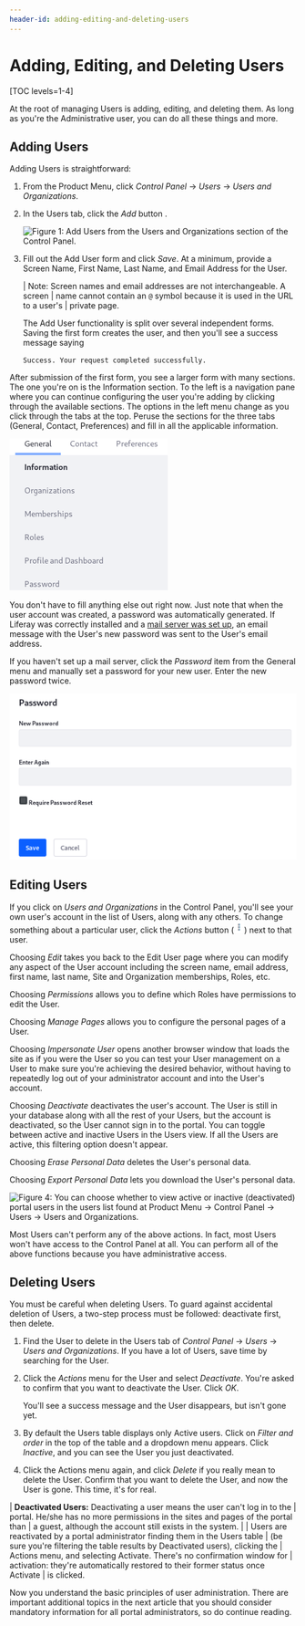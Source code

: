 ```yaml
---
header-id: adding-editing-and-deleting-users
---
```


# Adding, Editing, and Deleting Users

[TOC levels=1-4]

At the root of managing Users is adding, editing, and deleting them. As long as
you're the Administrative user, you can do all these things and more. 

## Adding Users

Adding Users is straightforward:

1.  From the Product Menu, click *Control Panel* &rarr; *Users* &rarr; *Users
and Organizations*. 

2.  In the Users tab, click the *Add* button <!-- ([Add](../../images/icon-add.png)-->.

    ![Figure 1: Add Users from the Users and Organizations section of the Control Panel.](../../../images/usrmgmt-add-user.png)

3.  Fill out the Add User form and click *Save*. At a minimum, provide a Screen
    Name, First Name, Last Name, and Email Address for the User.

    | Note: Screen names and email addresses are not interchangeable. A screen
    | name cannot contain an `@` symbol because it is used in the URL to a user's
    | private page.

    The Add User functionality is split over several independent forms. Saving
    the first form creates the user, and then you'll see a success message
    saying

        Success. Your request completed successfully. 

After submission of the first form, you see a larger form with many sections.
The one you're on is the Information section. To the left is a navigation
pane where you can continue configuring the user you're adding by clicking
through the available sections. The options in the left menu change as you
click through the tabs at the top. Peruse the sections for the three tabs
(General, Contact, Preferences) and fill in all the applicable information.

![Figure 2: At a minimum, enter a screen name, email address, and first name to create a new user account. Then you'll be taken to the Information form and can continue configuring the user.](../../../images/add-user-forms-menu.png)

You don't have to fill anything else out right now. Just note that when the user
account was created, a password was automatically generated. If Liferay was
correctly installed and a 
[mail server was set up](/docs/7-1/user/-/knowledge_base/u/server-administration), 
an email message with the User's new password was sent to the User's email
address.

If you haven't set up a mail server, click the *Password* item from the General
menu and manually set a password for your new user. Enter the new password
twice.

![Figure 3: Enter the password twice to manually set the password for a user. If the Password Policy you're using is configured to allow it, select whether to require the user to reset their password the first time they sign in to the portal.](../../../images/usrmgmt-require-password-reset.png)

## Editing Users

If you click on *Users and Organizations* in the Control Panel, you'll see your
own user's account in the list of Users, along with any others. To change
something about a particular user, click the *Actions* button
(![Actions](../../../images/icon-actions.png)) next to that user.

Choosing *Edit* takes you back to the Edit User page where you can modify any
aspect of the User account including the screen name, email address, first name,
last name, Site and Organization memberships, Roles, etc.

Choosing *Permissions* allows you to define which Roles have permissions to edit
the User.

Choosing *Manage Pages* allows you to configure the personal pages of a User.

Choosing *Impersonate User* opens another browser window that loads the site as
if you were the User so you can test your User management on a User to make
sure you're achieving the desired behavior, without having to repeatedly log
out of your administrator account and into the User's account.

Choosing *Deactivate* deactivates the user's account. The User is still in
your database along with all the rest of your Users, but the account is
deactivated, so the User cannot sign in to the portal. You can toggle between
active and inactive Users in the Users view. If all the Users are active, this
filtering option doesn't appear.

Choosing *Erase Personal Data* deletes the User's personal data. <!--Read
[here](LINK) for more information.-->

Choosing *Export Personal Data* lets you download the User's personal data.
<!--Read [here](LINK) for more information.-->

![Figure 4: You can choose whether to view active or inactive (deactivated) portal users in the users list found at *Product Menu* &rarr; *Control Panel* &rarr; *Users* &rarr; *Users and Organizations*.](../../../images/usrmgmt-active.png)

Most Users can't perform any of the above actions. In fact, most Users won't
have access to the Control Panel at all. You can perform all of the above
functions because you have administrative access.

## Deleting Users

You must be careful when deleting Users. To guard against accidental deletion
of Users, a two-step process must be followed: deactivate first, then delete.

1.  Find the User to delete in the Users tab of *Control Panel* &rarr; *Users*
    &rarr; *Users and Organizations*. If you have a lot of Users, save time by
    searching for the User.

2.  Click the *Actions* menu for the User and select *Deactivate*. You're asked to
    confirm that you want to deactivate the User. Click *OK*. 

    You'll see a success message and the User disappears, but isn't gone yet.

3.  By default the Users table displays only Active users. Click on *Filter and
    order* in the top of the table and a dropdown menu appears. Click
    *Inactive*, and you can see the User you just deactivated. 

4.  Click the Actions menu again, and click *Delete* if you really mean to
    delete the User. Confirm that you want to delete the User, and now the User
    is gone. This time, it's for real.

| **Deactivated Users:** Deactivating a user means the user can't log in to the
| portal. He/she has no more permissions in the sites and pages of the portal than
| a guest, although the account still exists in the system.
| 
| Users are reactivated by a portal administrator finding them in the Users table
| (be sure you're filtering the table results by Deactivated users), clicking the
| Actions menu, and selecting Activate. There's no confirmation window for
| activation: they're automatically restored to their former status once Activate
| is clicked.

Now you understand the basic principles of user administration. There are
important additional topics in the next article that you should consider
mandatory information for all portal administrators, so do continue reading.
